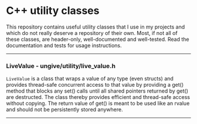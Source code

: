 # C++ utility classes

This repository contains useful utility classes that I use in my projects
and which do not really deserve a repository of their own.
Most, if not all of these classes, are header-only,
well-documented and well-tested.
Read the documentation and tests for usage instructions.

---

### LiveValue - ungive/utility/live_value.h

`LiveValue` is a class that wraps a value of any type (even structs)
and provides thread-safe concurrent access to that value
by providing a get() method that blocks any set() calls
until all shared pointers returned by get() are destructed.
The class thereby provides efficient and thread-safe access without copying.
The return value of get() is meant to be used like an rvalue
and should not be persistently stored anywhere.

---
